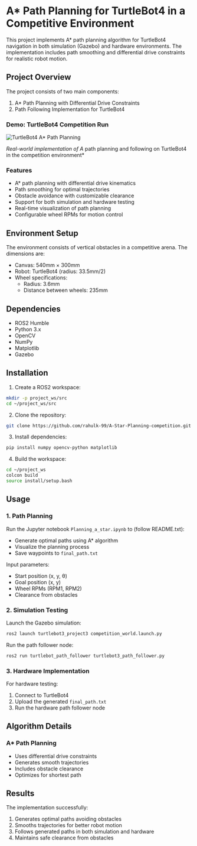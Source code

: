 # A* Path Planning for TurtleBot4 in a Competitive Environment

This project implements A* path planning algorithm for TurtleBot4 navigation in both simulation (Gazebo) and hardware environments. The implementation includes path smoothing and differential drive constraints for realistic robot motion.

## Project Overview

The project consists of two main components:
1. A* Path Planning with Differential Drive Constraints
2. Path Following Implementation for TurtleBot4

### Demo: TurtleBot4 Competition Run
![TurtleBot4 A* Path Planning](docs/A_star.gif)

*Real-world implementation of A* path planning and following on TurtleBot4 in the competition environment*

### Features

- A* path planning with differential drive kinematics
- Path smoothing for optimal trajectories
- Obstacle avoidance with customizable clearance
- Support for both simulation and hardware testing
- Real-time visualization of path planning
- Configurable wheel RPMs for motion control

## Environment Setup

The environment consists of vertical obstacles in a competitive arena. The dimensions are:
- Canvas: 540mm × 300mm
- Robot: TurtleBot4 (radius: 33.5mm/2)
- Wheel specifications:
  - Radius: 3.6mm
  - Distance between wheels: 235mm

## Dependencies

- ROS2 Humble
- Python 3.x
- OpenCV
- NumPy
- Matplotlib
- Gazebo

## Installation

1. Create a ROS2 workspace:
```sh
mkdir -p project_ws/src
cd ~/project_ws/src
```

2. Clone the repository:
```sh
git clone https://github.com/rahulk-99/A-Star-Planning-competition.git
```

3. Install dependencies:
```sh
pip install numpy opencv-python matplotlib
```

4. Build the workspace:
```sh
cd ~/project_ws
colcon build
source install/setup.bash
```

## Usage

### 1. Path Planning

Run the Jupyter notebook `Planning_a_star.ipynb` to (follow README.txt):
- Generate optimal paths using A* algorithm
- Visualize the planning process
- Save waypoints to `final_path.txt`

Input parameters:
- Start position (x, y, θ)
- Goal position (x, y)
- Wheel RPMs (RPM1, RPM2)
- Clearance from obstacles

### 2. Simulation Testing

Launch the Gazebo simulation:
```sh
ros2 launch turtlebot3_project3 competition_world.launch.py
```

Run the path follower node:
```sh
ros2 run turtlebot_path_follower turtlebot3_path_follower.py
```

### 3. Hardware Implementation

For hardware testing:
1. Connect to TurtleBot4
2. Upload the generated `final_path.txt`
3. Run the hardware path follower node



## Algorithm Details

### A* Path Planning
- Uses differential drive constraints
- Generates smooth trajectories
- Includes obstacle clearance
- Optimizes for shortest path


## Results

The implementation successfully:
1. Generates optimal paths avoiding obstacles
2. Smooths trajectories for better robot motion
3. Follows generated paths in both simulation and hardware
4. Maintains safe clearance from obstacles

